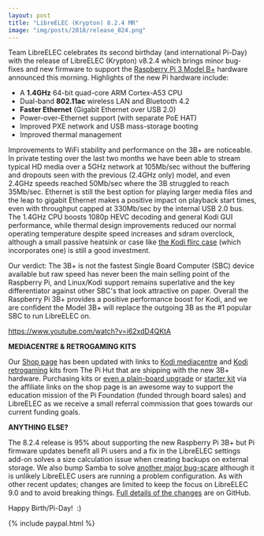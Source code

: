 ```yaml
---
layout: post
title: "LibreELEC (Krypton) 8.2.4 MR"
image: "img/posts/2018/release_824.png"
---
```


Team LibreELEC celebrates its second birthday (and international Pi-Day) with the release of LibreELEC (Krypton) v8.2.4 which brings minor bug-fixes and new firmware to support the [Raspberry Pi 3 Model B+](https://www.raspberrypi.org/blog/raspberry-pi-3-model-bplus-sale-now-35/) hardware announced this morning. Highlights of the new Pi hardware include:

- A **1.4GHz** 64-bit quad-core ARM Cortex-A53 CPU
- Dual-band **802.11ac** wireless LAN and Bluetooth 4.2
- **Faster Ethernet** (Gigabit Ethernet over USB 2.0)
- Power-over-Ethernet support (with separate PoE HAT)
- Improved PXE network and USB mass-storage booting
- Improved thermal management

Improvements to WiFi stability and performance on the 3B+ are noticeable. In private testing over the last two months we have been able to stream typical HD media over a 5GHz network at 105Mb/sec without the buffering and dropouts seen with the previous (2.4GHz only) model, and even 2.4GHz speeds reached 50Mb/sec where the 3B struggled to reach 35Mb/sec. Ethernet is still the best option for playing larger media files and the leap to gigabit Ethernet makes a positive impact on playback start times, even with throughput capped at 330Mb/sec by the internal USB 2.0 bus. The 1.4GHz CPU boosts 1080p HEVC decoding and general Kodi GUI performance, while thermal design improvements reduced our normal operating temperature despite speed increases and sdram overclock, although a small passive heatsink or case like [the Kodi flirc case](https://thepihut.com/products/kodi-edition-raspberry-pi-case?variant=20748229700) (which incorporates one) is still a good investment.

Our verdict: The 3B+ is not the fastest Single Board Computer (SBC) device available but raw speed has never been the main selling point of the Raspberry Pi, and Linux/Kodi support remains superlative and the key differentiator against other SBC's that look attractive on paper. Overall the Raspberry Pi 3B+ provides a positive performance boost for Kodi, and we are confident the Model 3B+ will replace the outgoing 3B as the #1 popular SBC to run LibreELEC on.

https://www.youtube.com/watch?v=i62xdD4QKtA

**MEDIACENTRE & RETROGAMING KITS**

Our [Shop page](https://libreelec.tv/shop/) has been updated with links to [Kodi mediacentre](https://thepihut.com/collections/raspberry-pi-kits-and-bundles/products/raspberry-pi-3b-plus-media-centre-kit) and [Kodi retrogaming](https://thepihut.com/collections/raspberry-pi-kits-and-bundles/products/raspberry-pi-3b-plus-retro-gaming-bundle) kits from The Pi Hut that are shipping with the new 3B+ hardware. Purchasing kits or [even a plain-board upgrade](https://thepihut.com/collections/raspberry-pi/products/raspberry-pi-3-model-b-plus) or [starter kit](https://thepihut.com/collections/raspberry-pi-kits-and-bundles/Raspberry-Pi-3B+) via the affiliate links on the shop page is an awesome way to support the education mission of the Pi Foundation (funded through board sales) and LibreELEC as we receive a small referral commission that goes towards our current funding goals.

**ANYTHING ELSE?**

The 8.2.4 release is 95% about supporting the new Raspberry Pi 3B+ but Pi firmware updates benefit all Pi users and a fix in the LibreELEC settings add-on solves a size calculation issue when creating backups on external storage. We also bump Samba to solve [another major bug-scare](https://cve.mitre.org/cgi-bin/cvename.cgi?name=CVE-2018-1057) although it is unlikely LibreELEC users are running a problem configuration. As with other recent updates; changes are limited to keep the focus on LibreELEC 9.0 and to avoid breaking things. [Full details of the changes](http://github.com/LibreELEC/LibreELEC.tv/compare/8.2.3...8.2.4) are on GitHub.

Happy Birth/Pi-Day!  :)

{% include paypal.html %}
